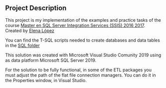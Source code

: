 ## Project Description

This project is my implementation of the examples and practice tasks of the course 
[Master en SQL Server Integration Services (SSIS) 2016 2017](https://www.udemy.com/course/ssismaster/). Created by [Elena López](https://www.linkedin.com/in/ingelenalopez/)

You can find the T-SQL scripts needed to create databases and data tables in the [SQL folder](https://github.com/NestorDR/cursoSSIS/tree/master/SQL)

This solution was created with Microsoft Visual Studio Comunity 2019 using as data platform Microsoft SQL Server 2019.

For the solution to be fully functional, in some of the ETL packages you must adjust the path of the flat file connection managers. You can do it in the Properties window, in Visual Studio.
